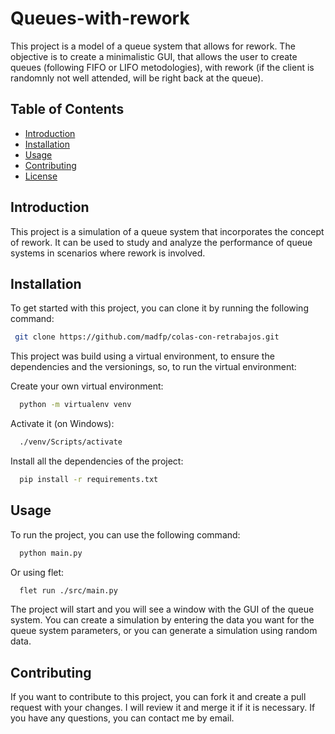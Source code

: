 # Queues-with-rework

This project is a model of a queue system that allows for rework.
The objective is to create a minimalistic GUI, that allows the user to create queues (following FIFO or LIFO metodologies), with rework (if the client is randomnly not well attended, will be right back at the queue).

## Table of Contents

- [Introduction](#introduction)
- [Installation](#installation)
- [Usage](#usage)
- [Contributing](#contributing)
- [License](#license)

## Introduction

This project is a simulation of a queue system that incorporates the concept of rework. It can be used to study and analyze the performance of queue systems in scenarios where rework is involved.

## Installation

To get started with this project, you can clone it by running the following command:

```sh
 git clone https://github.com/madfp/colas-con-retrabajos.git
```

This project was build using a virtual environment, to ensure the dependencies and the versionings, so, to run the virtual environment:

Create your own virtual environment:

```sh
  python -m virtualenv venv
```

Activate it (on Windows):

```sh
  ./venv/Scripts/activate
```

Install all the dependencies of the project:

```sh
  pip install -r requirements.txt
```

## Usage

To run the project, you can use the following command:

```sh
  python main.py
```

Or using flet:

```sh
  flet run ./src/main.py
```

The project will start and you will see a window with the GUI of the queue system. You can create a simulation by entering the data you want for the queue system parameters, or you can generate a simulation using random data.

## Contributing

If you want to contribute to this project, you can fork it and create a pull request with your changes. I will review it and merge it if it is necessary. If you have any questions, you can contact me by email.
